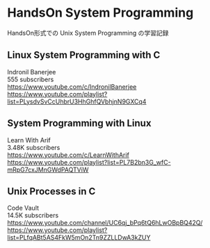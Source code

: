 # HandsOn System Programming

HandsOn形式での Unix System Programming の学習記録  


## Linux System Programming with C

Indronil Banerjee  
555 subscribers  
https://www.youtube.com/c/IndronilBanerjee  
https://www.youtube.com/playlist?list=PLysdvSvCcUhbrU3HhGhfQVbhjnN9GXCq4  


## System Programming with Linux

Learn With Arif  
3.48K subscribers  
https://www.youtube.com/c/LearnWithArif  
https://www.youtube.com/playlist?list=PL7B2bn3G_wfC-mRpG7cxJMnGWdPAQTViW  


## Unix Processes in C

Code Vault  
14.5K subscribers  
https://www.youtube.com/channel/UC6qj_bPq6tQ6hLwOBpBQ42Q/  
https://www.youtube.com/playlist?list=PLfqABt5AS4FkW5mOn2Tn9ZZLLDwA3kZUY  

